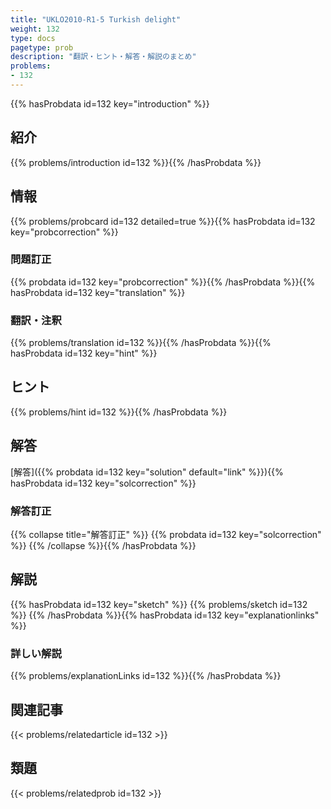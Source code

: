 ```yaml
---
title: "UKLO2010-R1-5 Turkish delight"
weight: 132
type: docs
pagetype: prob
description: "翻訳・ヒント・解答・解説のまとめ"
problems: 
- 132
---
```


{{% hasProbdata id=132 key="introduction" %}}

## 紹介

{{% problems/introduction id=132 %}}{{% /hasProbdata %}}

## 情報

{{% problems/probcard id=132 detailed=true %}}{{% hasProbdata id=132 key="probcorrection" %}}

### 問題訂正

{{% probdata id=132 key="probcorrection" %}}{{% /hasProbdata %}}{{% hasProbdata id=132 key="translation" %}}

### 翻訳・注釈

{{% problems/translation id=132 %}}{{% /hasProbdata %}}{{% hasProbdata id=132 key="hint" %}}

## ヒント

{{% problems/hint id=132 %}}{{% /hasProbdata %}}

## 解答

[解答]({{% probdata id=132 key="solution" default="link" %}}){{% hasProbdata id=132 key="solcorrection" %}}

### 解答訂正

{{% collapse title="解答訂正" %}}
{{% probdata id=132 key="solcorrection" %}}
{{% /collapse %}}{{% /hasProbdata %}}

## 解説

{{% hasProbdata id=132 key="sketch" %}}
{{% problems/sketch id=132 %}}
{{% /hasProbdata %}}{{% hasProbdata id=132 key="explanationlinks" %}}

### 詳しい解説

{{% problems/explanationLinks id=132 %}}{{% /hasProbdata %}}

## 関連記事

{{< problems/relatedarticle id=132 >}}

## 類題

{{< problems/relatedprob id=132 >}}
